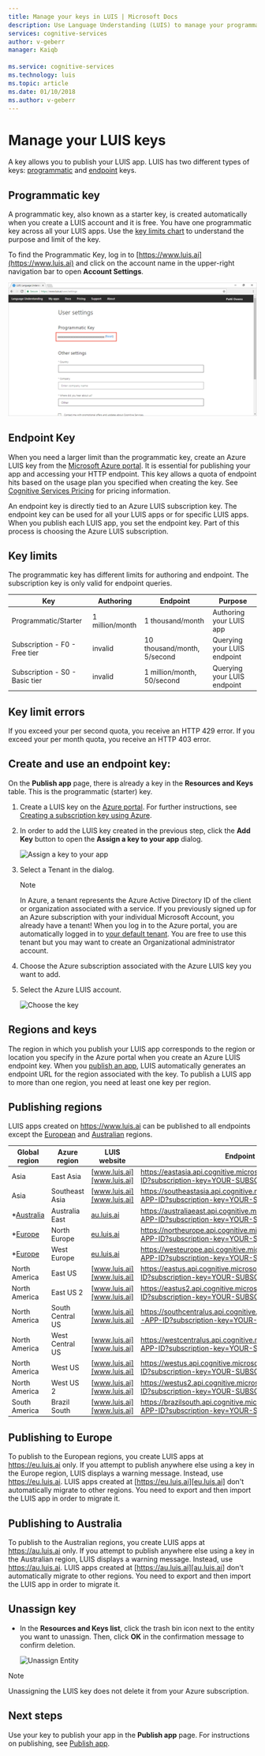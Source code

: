 ```yaml
---
title: Manage your keys in LUIS | Microsoft Docs
description: Use Language Understanding (LUIS) to manage your programmatic API, endpoint, and external keys. 
services: cognitive-services
author: v-geberr
manager: Kaiqb

ms.service: cognitive-services
ms.technology: luis
ms.topic: article
ms.date: 01/10/2018
ms.author: v-geberr
---
```


# Manage your LUIS keys
A key allows you to publish your LUIS app. LUIS has two different types of keys: [programmatic](#programmatic-key) and [endpoint](#endpoint-key) keys. 

## Programmatic key

A programmatic key, also known as a starter key, is created automatically when you create a LUIS account and it is free. You have one programmatic key across all your LUIS apps. Use the [key limits chart](#key-limits) to understand the purpose and limit of the key. 

To find the Programmatic Key, log in to [https://www.luis.ai](https://www.luis.ai) and click on the account name in the upper-right navigation bar to open **Account Settings**.

![Programmatic Key](./media/luis-manage-keys/programatic-key.png)

## Endpoint Key

 When you need a larger limit than the programmatic key, create an Azure LUIS key from the [Microsoft Azure portal](https://portal.azure.com). It is essential for publishing your app and accessing your HTTP endpoint. This key allows a quota of endpoint hits based on the usage plan you specified when creating the key. See [Cognitive Services Pricing](https://azure.microsoft.com/pricing/details/cognitive-services/language-understanding-intelligent-services/?v=17.23h) for pricing information.

An endpoint key is directly tied to an Azure LUIS subscription key. The endpoint key can be used for all your LUIS apps or for specific LUIS apps. When you publish each LUIS app, you set the endpoint key. Part of this process is choosing the Azure LUIS subscription.  

## Key limits
The programmatic key has different limits for authoring and endpoint. The subscription key is only valid for endpoint queries.

|Key|Authoring|Endpoint|Purpose|
|--|--|--|--|
|Programmatic/Starter|1 million/month|1 thousand/month|Authoring your LUIS app|
|Subscription - F0 - Free tier |invalid|10 thousand/month, 5/second|Querying your LUIS endpoint|
|Subscription - S0 - Basic tier|invalid|1 million/month, 50/second|Querying your LUIS endpoint|
 
## Key limit errors
If you exceed your per second quota, you receive an HTTP 429 error. If you exceed your per month quota, you receive an HTTP 403 error. 

## Create and use an endpoint key:
On the **Publish app** page, there is already a key in the **Resources and Keys** table. This is the programmatic (starter) key. 

1. Create a LUIS key on the [Azure portal](https://portal.azure.com). For further instructions, see [Creating a subscription key using Azure](AzureIbizaSubscription.md).
 
2. In order to add the LUIS key created in the previous step, click the **Add Key** button to open the **Assign a key to your app** dialog. 

    ![Assign a key to your app](./media/luis-manage-keys/assign-key.png)
3. Select a Tenant in the dialog. 
 
    > [!Note]
    > In Azure, a tenant represents the Azure Active Directory ID of the client or organization associated with a service. If you previously signed up for an Azure subscription with your individual Microsoft Account, you already have a tenant! When you log in to the Azure portal, you are automatically logged in to [your default tenant](https://docs.microsoft.com/azure/active-directory/develop/active-directory-howto-tenant). You are free to use this tenant but you may want to create an Organizational administrator account.

4. Choose the Azure subscription associated with the Azure LUIS key you want to add.

5. Select the Azure LUIS account.

    ![Choose the key](./media/luis-manage-keys/assign-key-filled-out.png)

## Regions and keys

The region in which you publish your LUIS app corresponds to the region or location you specify in the Azure portal when you create an Azure LUIS endpoint key. When you [publish an app](./PublishApp.md), LUIS automatically generates an endpoint URL for the region associated with the key. To publish a LUIS app to more than one region, you need at least one key per region. 

## Publishing regions

LUIS apps created on https://www.luis.ai can be published to all endpoints except the [European](#publishing-to-europe) and [Australian](#publishing-to-australia) regions. 

 Global region | Azure region   |   LUIS website | Endpoint URL format   |
|-----|------|------|------|
| Asia | East Asia     | [www.luis.ai][www.luis.ai] |  https://eastasia.api.cognitive.microsoft.com/luis/v2.0/apps/YOUR-APP-ID?subscription-key=YOUR-SUBSCRIPTION-KEY   |
| Asia | Southeast Asia     | [www.luis.ai][www.luis.ai] |   https://southeastasia.api.cognitive.microsoft.com/luis/v2.0/apps/YOUR-APP-ID?subscription-key=YOUR-SUBSCRIPTION-KEY   |
| *[Australia](#publishing-to-australia) | Australia East     |   [au.luis.ai][au.luis.ai] | https://australiaeast.api.cognitive.microsoft.com/luis/v2.0/apps/YOUR-APP-ID?subscription-key=YOUR-SUBSCRIPTION-KEY   |
| *[Europe](#publishing-to-europe)| North Europe     | [eu.luis.ai][eu.luis.ai]|  https://northeurope.api.cognitive.microsoft.com/luis/v2.0/apps/YOUR-APP-ID?subscription-key=YOUR-SUBSCRIPTION-KEY   | 
| *[Europe](#publishing-to-europe) | West Europe     | [eu.luis.ai][eu.luis.ai]|  https://westeurope.api.cognitive.microsoft.com/luis/v2.0/apps/YOUR-APP-ID?subscription-key=YOUR-SUBSCRIPTION-KEY   | 
| North America | East US      |[www.luis.ai][www.luis.ai] |   https://eastus.api.cognitive.microsoft.com/luis/v2.0/apps/YOUR-APP-ID?subscription-key=YOUR-SUBSCRIPTION-KEY   |
| North America | East US 2     | [www.luis.ai][www.luis.ai] |  https://eastus2.api.cognitive.microsoft.com/luis/v2.0/apps/YOUR-APP-ID?subscription-key=YOUR-SUBSCRIPTION-KEY   |
| North America | South Central US     | [www.luis.ai][www.luis.ai] |  https://southcentralus.api.cognitive.microsoft.com/luis/v2.0/apps/YOUR-APP-ID?subscription-key=YOUR-SUBSCRIPTION-KEY   | 
| North America | West Central US     |[www.luis.ai][www.luis.ai] |  https://westcentralus.api.cognitive.microsoft.com/luis/v2.0/apps/YOUR-APP-ID?subscription-key=YOUR-SUBSCRIPTION-KEY   |
| North America | West US |  [www.luis.ai][www.luis.ai] | https://westus.api.cognitive.microsoft.com/luis/v2.0/apps/YOUR-APP-ID?subscription-key=YOUR-SUBSCRIPTION-KEY  |
| North America | West US 2    | [www.luis.ai][www.luis.ai] |  https://westus2.api.cognitive.microsoft.com/luis/v2.0/apps/YOUR-APP-ID?subscription-key=YOUR-SUBSCRIPTION-KEY  |
| South America | Brazil South     | [www.luis.ai][www.luis.ai] |  https://brazilsouth.api.cognitive.microsoft.com/luis/v2.0/apps/YOUR-APP-ID?subscription-key=YOUR-SUBSCRIPTION-KEY   |

## Publishing to Europe

To publish to the European regions, you create LUIS apps at https://eu.luis.ai only. If you attempt to publish anywhere else using a key in the Europe region, LUIS displays a warning message. Instead, use https://eu.luis.ai. LUIS apps created at [https://eu.luis.ai][eu.luis.ai] don't automatically migrate to other regions. You need to export and then import the LUIS app in order to migrate it.

## Publishing to Australia

To publish to the Australian regions, you create LUIS apps at https://au.luis.ai only. If you attempt to publish anywhere else using a key in the Australian region, LUIS displays a warning message. Instead, use https://au.luis.ai. LUIS apps created at [https://au.luis.ai][au.luis.ai] don't automatically migrate to other regions. You need to export and then import the LUIS app in order to migrate it.

## Unassign key

* In the **Resources and Keys list**, click the trash bin icon next to the entity you want to unassign. Then, click **OK** in the confirmation message to confirm deletion.
 
    ![Unassign Entity](./media/luis-manage-keys/unassign-key.png)

> [!NOTE]
> Unassigning the LUIS key does not delete it from your Azure subscription.

## Next steps

Use your key to publish your app in the **Publish app** page. For instructions on publishing, see [Publish app](PublishApp.md).

 [www.luis.ai]:https://www.luis.ai
 [au.luis.ai]:https://au.luis.ai
 [eu.luis.ai]:https://eu.luis.ai
